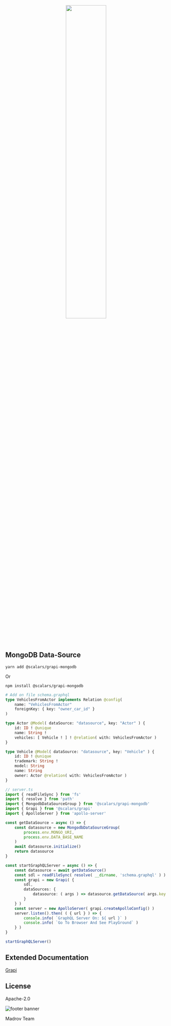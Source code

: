 <div align="center">

<a href="https://github.com/scalars/grapi"><img src="https://raw.githubusercontent.com/scalars/grapi/master/resources/logo-grapi.svg" width="50%"></a>

</div>

<br/>

## MongoDB Data-Source

```shell
yarn add @scalars/grapi-mongodb
```
Or
```shell
npm install @scalars/grapi-mongodb
```

```graphql
# Add on file schema.graphql
type VehiclesFromActor implements Relation @config(
    name: "VehiclesFromActor"
    foreignKey: { key: "owner_car_id" }
)

type Actor @Model( dataSource: "datasource", key: "Actor" ) {
    id: ID ! @unique
    name: String !
    vehicles: [ Vehicle ! ] ! @relation( with: VehiclesFromActor )
}

type Vehicle @Model( dataSource: "datasource", key: "Vehicle" ) {
    id: ID ! @unique
    trademark: String !
    model: String
    name: String
    owner: Actor @relation( with: VehiclesFromActor )
}
```

```typescript
// server.ts
import { readFileSync } from 'fs'
import { resolve } from 'path'
import { MongodbDataSourceGroup } from '@scalars/grapi-mongodb'
import { Grapi } from '@scalars/grapi'
import { ApolloServer } from 'apollo-server'

const getDataSource = async () => {
    const datasource = new MongodbDataSourceGroup(
        process.env.MONGO_URI,
        process.env.DATA_BASE_NAME
    )
    await datasource.initialize()
    return datasource
}

const startGraphQLServer = async () => {
    const datasource = await getDataSource()
    const sdl = readFileSync( resolve( __dirname, 'schema.graphql' ) ).toString()
    const grapi = new Grapi( {
        sdl,
        dataSources: {
            datasource: ( args ) => datasource.getDataSource( args.key ),
        }
    } )
    const server = new ApolloServer( grapi.createApolloConfig() )
    server.listen().then( ( { url } ) => { 
        console.info( `GraphQL Server On: ${ url }` )
        console.info( `Go To Browser And See PlayGround` )
    } )
}

startGraphQLServer()
```

## Extended Documentation

<div>
    <a href="https://github.com/scalars/grapi">
        Grapi
    </a>
</div>

## License

Apache-2.0

![footer banner](https://madrov.com/favicon.ico)


Madrov Team
